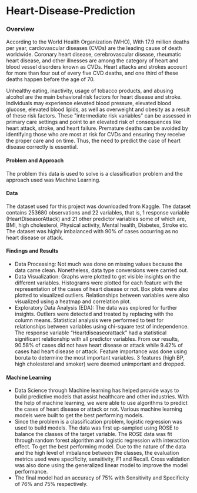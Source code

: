 # Heart-Disease-Prediction

### Overview

According to the World Health Organization (WHO), With 17.9 million deaths per year, cardiovascular diseases (CVDs) are the leading cause of death worldwide. Coronary heart disease, cerebrovascular disease, rheumatic heart disease, and other illnesses are among the category of heart and blood vessel disorders known as CVDs. Heart attacks and strokes account for more than four out of every five CVD deaths, and one third of these deaths happen before the age of 70.


Unhealthy eating, inactivity, usage of tobacco products, and abusing alcohol are the main behavioral risk factors for heart disease and stroke. Individuals may experience elevated blood pressure, elevated blood glucose, elevated blood lipids, as well as overweight and obesity as a result of these risk factors. These "intermediate risk variables" can be assessed in primary care settings and point to an elevated risk of consequences like heart attack, stroke, and heart failure.
Premature deaths can be avoided by identifying those who are most at risk for CVDs and ensuring they receive the proper care and on time. Thus, the need to predict the case of heart disease correctly is essential.

#### Problem and Approach

The problem this data is used to solve is a classification problem and the approach used was Machine Learning.

#### Data
The dataset used for this project was downloaded from Kaggle. The dataset contains 253680 observations and 22 variables, that is, 1 response variable (HeartDiseasorAttack) and 21 other predictor variables some of which are, BMI, high cholesterol, Physical activity, Mental health, Diabetes, Stroke etc. The dataset was highly imbalanced with 90% of cases occurring as no heart disease or attack.

#### Findings and Results

-	Data Processing: Not much was done on missing values because the data came clean. Nonetheless, data type conversions were carried out.
-	Data Visualization: Graphs were plotted to get visible insights on the different variables. Histograms were plotted for each feature with the representation of the cases of heart disease or not. Box plots were also plotted to visualized outliers. Relationships between variables were also visualized using a heatmap and correlation plot.
-	Exploratory Data Analysis (EDA): The data was explored for further insights. Outliers were detected and treated by replacing with the column means. Statistical analysis were performed to test for relationships between variables using chi-square test of independence. The response variable “Heartdiseaseorattack” had a statistical significant relationship with all predictor variables. From our results, 90.58% of cases did not have heart disease or attack while 9.42% of cases had heart disease or attack. Feature importance was done using boruta to determine the most important variables. 3 features (high BP, high cholesterol and smoker) were deemed unimportant and dropped.

####	Machine Learning
- Data Science through Machine learning has helped provide ways to build predictive models that assist healthcare and other industries. With the help of machine learning, we were able to use algorithms to predict the cases of heart disease or attack or not. Various machine learning models were built to get the best performing models.
- Since the problem is a classification problem, logistic regression was used to build models. The data was first up-sampled using ROSE to balance the classes of the target variable. The ROSE data was fit through random forest algorithm and logistic regression with interaction effect. To get the best performing model. Due to the nature of the data and the high level of imbalance between the classes, the evaluation metrics used were specificity, sensitivity, F1 and Recall. Cross validation was also done using the generalized linear model to improve the model performance. 
- The final model had an accuracy of 75% with Sensitivity and Specificity of 76% and 75% respectively.
